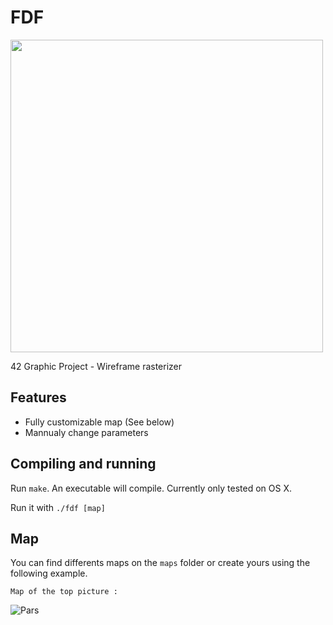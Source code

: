 # FDF 

<img width="500" src="https://user-images.githubusercontent.com/38796098/57735074-be8a6b00-76a3-11e9-9ae3-e670746ff3f8.png">

42 Graphic Project - Wireframe rasterizer

## Features

* Fully customizable map (See below)
* Mannualy change parameters

## Compiling and running

Run `make`. An executable will compile. Currently only tested on OS X.

Run it with `./fdf [map]`

## Map

You can find differents maps on the `maps` folder or create yours using the following example.

`Map of the top picture :`

![Pars](https://user-images.githubusercontent.com/38796098/57735339-89324d00-76a4-11e9-9e22-8a29bf037345.png)
